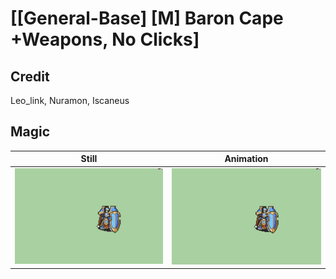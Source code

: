 # [\[General-Base\] \[M\] Baron Cape +Weapons, No Clicks]

## Credit

Leo_link, Nuramon, Iscaneus
	
## Magic

| Still | Animation |
| :---: | :-------: |
| ![Magic still](./Magic_000.png) | ![Magic animation](./Magic.gif) |
